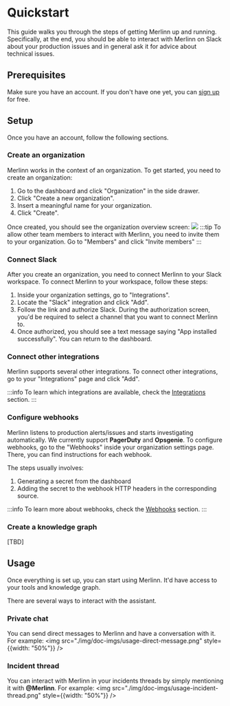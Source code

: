 # Quickstart

This guide walks you through the steps of getting Merlinn up and running. Specifically, at the end, you should be able to interact with Merlinn on Slack about your production issues and in general ask it for advice about technical issues.

## Prerequisites

Make sure you have an account. If you don't have one yet, you can [sign up](https://app.merlinn.co/) for free.

## Setup

Once you have an account, follow the following sections.

### Create an organization

Merlinn works in the context of an organization. To get started, you need to create an organization:

1. Go to the dashboard and click "Organization" in the side drawer.
2. Click "Create a new organization".
3. Insert a meaningful name for your organization.
4. Click "Create".

Once created, you should see the organization overview screen:
<img src="./img/doc-imgs/organization-overview.png" />
:::tip
To allow other team members to interact with Merlinn, you need to invite them to your organization. Go to "Members" and click "Invite members"
:::

### Connect Slack

After you create an organization, you need to connect Merlinn to your Slack workspace. To connect Merlinn to your workspace, follow these steps:

1. Inside your organization settings, go to "Integrations".
2. Locate the "Slack" integration and click "Add".
3. Follow the link and authorize Slack. During the authorization screen, you'd be required to select a channel that you want to connect Merlinn to.
4. Once authorized, you should see a text message saying "App installed successfully". You can return to the dashboard.

### Connect other integrations

Merlinn supports several other integrations. To connect other integrations, go to your "Integrations" page and click "Add".

:::info
To learn which integrations are available, check the [Integrations](./03-Integrations/01-Slack.md) section.
:::

### Configure webhooks

Merlinn listens to production alerts/issues and starts investigating automatically. We currently support **PagerDuty** and **Opsgenie**.
To configure webhooks, go to the "Webhooks" inside your organization settings page. There, you can find instructions for each webhook.

The steps usually involves:

1. Generating a secret from the dashboard
2. Adding the secret to the webhook HTTP headers in the corresponding source.

:::info
To learn more about webhooks, check the [Webhooks](./04-Webhooks/01-PagerDuty.md) section.
:::

### Create a knowledge graph

[TBD]

## Usage

Once everything is set up, you can start using Merlinn. It'd have access to your tools and knowledge graph.

There are several ways to interact with the assistant.

### Private chat

You can send direct messages to Merlinn and have a conversation with it. For example:
<img src="./img/doc-imgs/usage-direct-message.png" style={{width: "50%"}} />

### Incident thread

You can interact with Merlinn in your incidents threads by simply mentioning it with **@Merlinn**. For example:
<img src="./img/doc-imgs/usage-incident-thread.png" style={{width: "50%"}} />
